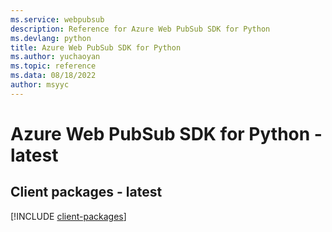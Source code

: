 ```yaml
---
ms.service: webpubsub
description: Reference for Azure Web PubSub SDK for Python
ms.devlang: python
title: Azure Web PubSub SDK for Python
ms.author: yuchaoyan
ms.topic: reference
ms.data: 08/18/2022
author: msyyc
---
```

# Azure Web PubSub SDK for Python - latest

## Client packages - latest
[!INCLUDE [client-packages](web-pubsub-client-index.md)]